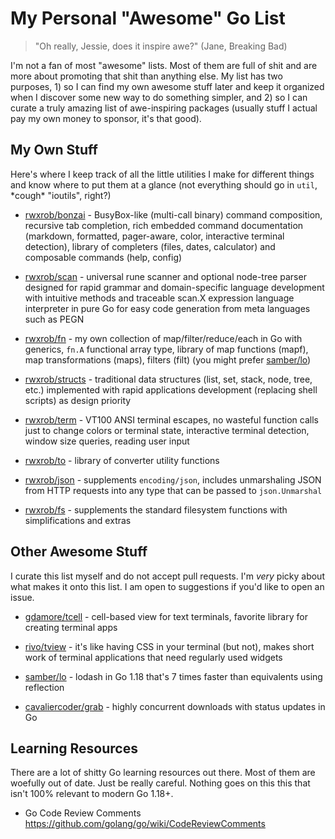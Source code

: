 # My Personal "Awesome" Go List

> "Oh really, Jessie, does it inspire awe?" (Jane, Breaking Bad)

I'm not a fan of most "awesome" lists. Most of them are full of shit and
are more about promoting that shit than anything else. My list has two
purposes, 1) so I can find my own awesome stuff later and keep it
organized when I discover some new way to do something simpler, and 2)
so I can curate a truly amazing list of awe-inspiring packages (usually
stuff I actual pay my own money to sponsor, it's that good).

## My Own Stuff

Here's where I keep track of all the little utilities I make for
different things and know where to put them at a glance (not everything
should go in `util`, \*cough\* "ioutils", right?) 

* [rwxrob/bonzai](https://github.com/rwxrob/bonzai) - BusyBox-like
  (multi-call binary) command composition, recursive tab completion,
  rich embedded command documentation (markdown, formatted, pager-aware,
  color, interactive terminal detection), library of completers (files,
  dates, calculator) and composable commands (help, config) 

* [rwxrob/scan](https://github.com/rwxrob/scan) - universal rune scanner
  and optional node-tree parser designed for rapid grammar and
  domain-specific language development with intuitive methods and
  traceable scan.X expression language interpreter in pure Go for easy
  code generation from meta languages such as PEGN

* [rwxrob/fn](https://github.com/rwxrob/fn) - my own collection of
  map/filter/reduce/each in Go with generics, `fn.A` functional array
  type, library of map functions (mapf), map transformations (maps),
  filters (filt) (you might prefer [samber/lo](https://github.com/samber/lo))

* [rwxrob/structs](https://github.com/rwxrob/structs) - traditional data
  structures (list, set, stack, node, tree, etc.) implemented with rapid
  applications development (replacing shell scripts) as design priority

* [rwxrob/term](https://github.com/rwxrob/term) - VT100 ANSI terminal
  escapes, no wasteful function calls just to change colors or terminal
  state, interactive terminal detection, window size queries, reading
  user input

* [rwxrob/to](https://github.com/rwxrob/to) - library of converter
  utility functions

* [rwxrob/json](https://github.com/rwxrob/json) - supplements
  `encoding/json`, includes unmarshaling JSON from HTTP requests into
  any type that can be passed to `json.Unmarshal`

* [rwxrob/fs](https://github.com/rwxrob/fs) - supplements the
  standard filesystem functions with simplifications and extras

## Other Awesome Stuff

I curate this list myself and do not accept pull requests. I'm *very*
picky about what makes it onto this list. I am open to suggestions if
you'd like to open an issue.

* [gdamore/tcell](https://github.com/gdamore/tcell) - cell-based view
  for text terminals, favorite library for creating terminal apps

* [rivo/tview](https://github.com/rivo/tview) - it's like having CSS in
  your terminal (but not), makes short work of terminal applications
  that need regularly used widgets

* [samber/lo](https://github.com/samber/lo) - lodash in Go 1.18 that's 7
  times faster than equivalents using reflection

* [cavaliercoder/grab](https://github.com/cavaliercoder/grab) - highly
  concurrent downloads with status updates in Go 

## Learning Resources

There are a lot of shitty Go learning resources out there. Most of them
are woefully out of date. Just be really careful. Nothing goes on this
this that isn't 100% relevant to modern Go 1.18+.

* Go Code Review Comments  
  <https://github.com/golang/go/wiki/CodeReviewComments>
